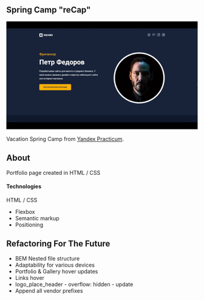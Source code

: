 ## Spring Camp "reCap"

<img src="/readme.gif">

Vacation Spring Camp from [Yandex Practicum](https://practicum.yandex.ru/ "Yandex Practicum").
 
## About

Portfolio page created in HTML / CSS


#### Technologies
HTML / CSS
* Flexbox
* Semantic markup
* Positioning
  
## Refactoring For The Future
* BEM Nested file structure
* Adaptability for various devices
* Portfolio & Gallery hover updates
* Links hover
* logo_place_header - overflow: hidden - update
* Append all vendor prefixes




 

